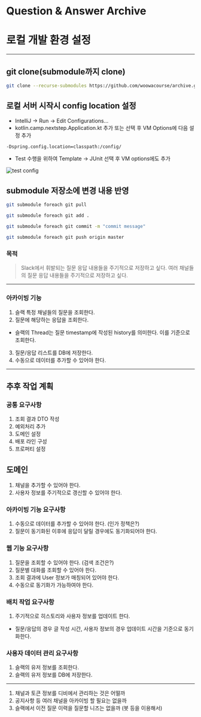 # Question & Answer Archive

# 로컬 개발 환경 설정

---

## git clone(submodule까지 clone)

```bash
git clone --recurse-submodules https://github.com/woowacourse/archive.git
```

## 로컬 서버 시작시 config location 설정

- IntelliJ -> Run -> Edit Configurations...
- kotlin.camp.nextstep.Application.kt 추가 또는 선택 후 VM Options에 다음 설정 추가

```
-Dspring.config.location=classpath:/config/
```

- Test 수행을 위하여 Template -> JUnit 선택 후 VM options에도 추가

![test config](./resources/setting_test_config.png)

## submodule 저장소에 변경 내용 반영

```bash
git submodule foreach git pull

git submodule foreach git add .

git submodule foreach git commit -m "commit message"

git submodule foreach git push origin master
```

### 목적

> Slack에서 휘발되는 질문 응답 내용들을 주기적으로 저장하고 싶다.
> 여러 채널들의 질문 응답 내용들을 주기적으로 저장하고 싶다.

---

### 아카이빙 기능

1. 슬랙 특정 채널들의 질문을 조회한다.
2. 질문에 해당하는 응답을 조회한다.
 - 슬랙의 Thread는 질문 timestamp에 작성된 history를 의미한다. 이를 기준으로 조회한다. 
3. 질문/응답 리스트를 DB에 저장한다.
4. 수동으로 데이터를 추가할 수 있어야 한다.

---

## 추후 작업 계획

### 공통 요구사항

1. 조회 결과 DTO 작성
2. 예외처리 추가
3. 도메인 설정
4. 배포 라인 구성
5. 프로퍼티 설정

## 도메인

1. 채널을 추가할 수 있어야 한다.
2. 사용자 정보를 주기적으로 갱신할 수 있어야 한다.

### 아카이빙 기능 요구사항

1. 수동으로 데이터를 추가할 수 있어야 한다. (인가 정책은?)
2. 질문이 동기화된 이후에 응답이 달릴 경우에도 동기화되어야 한다.

### 웹 기능 요구사항

1. 질문을 조회할 수 있어야 한다. (검색 조건은?)
2. 질문별 대화를 조회할 수 있어야 한다.
3. 조회 결과에 User 정보가 매칭되어 있어야 한다.
4. 수동으로 동기화가 가능하여야 한다.

### 배치 작업 요구사항
 
1. 주기적으로 히스토리와 사용자 정보를 업데이트 한다. 
 - 질문/응답의 경우 글 작성 시간, 사용자 정보의 경우 업데이트 시간을 기준으로 동기화한다.

### 사용자 데이터 관리 요구사항

1. 슬랙의 유저 정보를 조회한다.
2. 슬랙의 유저 정보를 DB에 저장한다.

---

1. 채널과 토큰 정보를 디비에서 관리하는 것은 어떨까
2. 공지사항 등 여러 채널을 아카이빙 할 필요는 없을까
3. 슬랙에서 이전 질문 이력을 질문할 니즈는 없을까 (봇 등을 이용해서)
